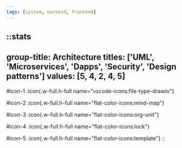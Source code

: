 ```yaml
---
tags: [system, backend, frontend]
---
```

::stats
---
group-title: Architecture
titles: ['UML', 'Microservices', 'Dapps', 'Security', 'Design patterns']
values: [5, 4, 2, 4, 5]
---
#icon-1
  :icon{.w-full.h-full name="vscode-icons:file-type-drawio"}

#icon-2
  :icon{.w-full.h-full name="flat-color-icons:mind-map"}

#icon-3
  :icon{.w-full.h-full name="flat-color-icons:org-unit"}

#icon-4
  :icon{.w-full.h-full name="flat-color-icons:lock"}

#icon-5
  :icon{.w-full.h-full name="flat-color-icons:template"}
::